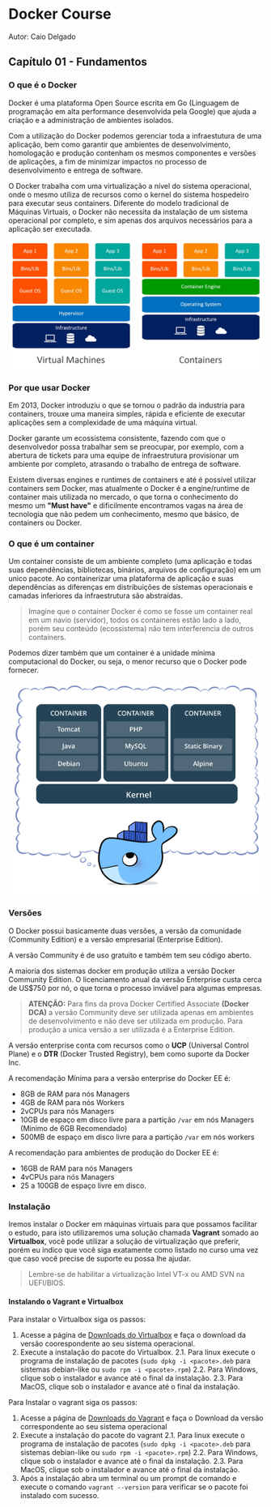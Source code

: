 # Docker Course 
Autor: Caio Delgado  

## Capítulo 01 - Fundamentos

### O que é o Docker

Docker é uma plataforma Open Source escrita em Go  (Linguagem de programação em alta performance desenvolvida pela Google)  que ajuda a criação e a administração de ambientes isolados.

Com a utilização do Docker podemos gerenciar toda a infraestutura de uma aplicação, bem como garantir que ambientes de desenvolvimento, homologação e produção contenham os mesmos componentes e versões de aplicações, a fim de minimizar impactos no processo de desenvolvimento e entrega de software.

O Docker trabalha com uma virtualização a nível do sistema operacional, onde o mesmo utiliza de recursos como o kernel do sistema hospedeiro para executar seus containers. Diferente do modelo tradicional de Máquinas Virtuais, o Docker não necessita da instalação de um sistema operacional por completo, e sim apenas dos arquivos necessários para a aplicação ser executada.

![Weaveworks - VM x Containers](img/01/vmvsdocker.png)

### Por que usar Docker

Em 2013, Docker introduziu o que se tornou o padrão da industria para containers, trouxe uma maneira simples, rápida e eficiente de executar aplicações sem a complexidade de uma máquina virtual.

Docker garante um ecossistema consistente, fazendo com que o desenvolvedor possa trabalhar sem se preocupar, por exemplo, com a abertura de tickets para uma equipe de infraestrutura provisionar um ambiente por completo, atrasando o trabalho de entrega de software.

Existem diversas engines e runtimes de containers e até é possível utilizar containers sem Docker, mas atualmente o Docker é a engine/runtime de container mais utilizada no mercado, o que torna o conhecimento do mesmo um **"Must have"** e dificilmente encontramos vagas na área de tecnologia que não pedem um conhecimento, mesmo que básico, de containers ou Docker.

### O que é um container

Um container consiste de um ambiente completo (uma aplicação e todas suas dependências, bibliotecas, binários, arquivos de configuração) em um unico pacote. Ao containerizar uma plataforma de aplicação e suas dependências as diferenças em distribuições de sistemas operacionais e camadas inferiores da infraestrutura são abstraídas.

> Imagine que o container Docker é como se fosse um container real em um navio (servidor), todos os containeres estão lado a lado, porém seu conteúdo (ecossistema) não tem interferencia de outros containers.

Podemos dizer também que um container é a unidade mínima computacional do Docker, ou seja, o menor recurso que o Docker pode fornecer.

![Container](img/01/container.png)

### Versões

O Docker possui basicamente duas versões, a versão da comunidade (Community Edition) e a versão empresarial (Enterprise Edition).

A versão Community é de uso gratuito e também tem seu código aberto.

A maioria dos sistemas docker em produção utiliza a versão Docker Community Edition. O licenciamento anual da versão Enterprise custa cerca de US$750 por nó, o que torna o processo inviável para algumas empresas.

> **ATENÇÃO:** Para fins da prova Docker Certified Associate **(Docker DCA)** a versão Community deve ser utilizada apenas em ambientes de desenvolvimento e não deve ser utilizada em produção. Para produção a unica versão a ser utilizada é a Enterprise Edition.

A versão enterprise conta com recursos como o **UCP** (Universal Control Plane) e o **DTR** (Docker Trusted Registry), bem como suporte da Docker Inc.

A recomendação Mínima para a versão enterprise do Docker EE é:
* 8GB de RAM para nós Managers
* 4GB de RAM para nós Workers
* 2vCPUs para nós Managers
* 10GB de espaço em disco livre para a partição `/var` em nós Managers (Minimo de 6GB Recomendado)
* 500MB de espaço em disco livre para a partição `/var` em nós workers

A recomendação para ambientes de produção do Docker EE é:
* 16GB de RAM para nós Managers
* 4vCPUs para nós Managers
* 25 a 100GB de espaço livre em disco.


### Instalação

Iremos instalar o Docker em máquinas virtuais para que possamos facilitar o estudo, para isto utilizaremos uma solução chamada **Vagrant** somado ao **Virtualbox**, você pode utilizar a solução de virtualização que preferir, porém eu indico que você siga exatamente como listado no curso uma vez que caso você precise de suporte eu possa lhe ajudar.

> Lembre-se de habilitar a virtualização Intel VT-x ou AMD SVN na UEFI/BIOS.

#### Instalando o Vagrant e Virtualbox 

Para instalar o Virtualbox siga os passos:

1. Acesse a página de [Downloads do Virtualbox](https://www.virtualbox.org/wiki/Downloads) e faça o download da versão coorespondente ao seu sistema operacional.
2. Execute a instalação do pacote do Virtualbox.
2.1. Para linux execute o programa de instalação de pacotes (`sudo dpkg -i <pacote>.deb` para sistemas debian-like ou `sudo rpm -i <pacote>.rpm`)
2.2. Para Windows, clique sob o instalador e avance até o final da instalação.
2.3. Para MacOS, clique sob o instalador e avance até o final da instalação.


Para Instalar o vagrant siga os passos:

1. Acesse a página de [Downloads do Vagrant](https://www.vagrantup.com/downloads.html) e faça o Download da versão correspondente ao seu sistema operacional
2. Execute a instalação do pacote do vagrant
2.1. Para linux execute o programa de instalação de pacotes (`sudo dpkg -i <pacote>.deb` para sistemas debian-like ou `sudo rpm -i <pacote>.rpm`)
2.2. Para Windows, clique sob o instalador e avance até o final da instalação.
2.3. Para MacOS, clique sob o instalador e avance até o final da instalação.
3. Após a instalação abra um terminal ou um prompt de comando e execute o comando `vagrant --version` para verificar se o pacote foi instalado com sucesso.

